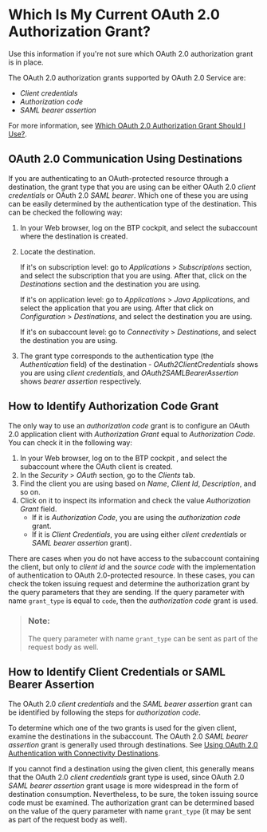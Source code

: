 <!-- loiof77bab79e2d24f488cd232466730e945 -->

# Which Is My Current OAuth 2.0 Authorization Grant?

Use this information if you're not sure which OAuth 2.0 authorization grant is in place.



The OAuth 2.0 authorization grants supported by OAuth 2.0 Service are:

-   *Client credentials*
-   *Authorization code*
-   *SAML bearer assertion*

For more information, see [Which OAuth 2.0 Authorization Grant Should I Use?](which-oauth-2-0-authorization-grant-should-i-use-f5a9246.md).



<a name="loiof77bab79e2d24f488cd232466730e945__section_pfv_pp1_rwb"/>

## OAuth 2.0 Communication Using Destinations

If you are authenticating to an OAuth-protected resource through a destination, the grant type that you are using can be either OAuth 2.0 *client credentials* or OAuth 2.0 *SAML bearer*. Which one of these you are using can be easily determined by the authentication type of the destination. This can be checked the following way:

1.  In your Web browser, log on the BTP cockpit, and select the subaccount where the destination is created.

2.  Locate the destination.

    If it's on subscription level: go to *Applications* \> *Subscriptions* section, and select the subscription that you are using. After that, click on the *Destinations* section and the destination you are using.

    If it's on application level: go to *Applications* \> *Java Applications*, and select the application that you are using. After that click on *Configuration* \> *Destinations*, and select the destination you are using.

    If it's on subaccount level: go to *Connectivity* \> *Destinations*, and select the destination you are using.

3.  The grant type corresponds to the authentication type \(the *Authentication* field\) of the destination - *OAuth2ClientCredentials* shows you are using *client credentials*, and *OAuth2SAMLBearerAssertion* shows *bearer assertion* respectively.




<a name="loiof77bab79e2d24f488cd232466730e945__section_xz5_zrn_twb"/>

## How to Identify Authorization Code Grant

The only way to use an *authorization code* grant is to configure an OAuth 2.0 application client with *Authorization Grant* equal to *Authorization Code*. You can check it in the following way:

1.  In your Web browser, log on to the BTP cockpit , and select the subaccount where the OAuth client is created.
2.  In the *Security* \> *OAuth* section, go to the *Clients* tab.
3.  Find the client you are using based on *Name*, *Client Id*, *Description*, and so on.
4.  Click on it to inspect its information and check the value *Authorization Grant* field.
    -   If it is *Authorization Code*, you are using the *authorization code* grant.
    -   If it is *Client Credentials*, you are using either *client credentials* or *SAML bearer assertion* grant\).


There are cases when you do not have access to the subaccount containing the client, but only to *client id* and the *source code* with the implementation of authentication to OAuth 2.0-protected resource. In these cases, you can check the token issuing request and determine the authorization grant by the query parameters that they are sending. If the query parameter with name `grant_type` is equal to `code`, then the *authorization code* grant is used.

> ### Note:  
> The query parameter with name `grant_type` can be sent as part of the request body as well.



<a name="loiof77bab79e2d24f488cd232466730e945__section_zng_zp1_rwb"/>

## How to Identify Client Credentials or SAML Bearer Assertion

The OAuth 2.0 *client credentials* and the *SAML bearer assertion* grant can be identified by following the steps for *authorization code*.

To determine which one of the two grants is used for the given client, examine the destinations in the subaccount. The OAuth 2.0 *SAML bearer assertion* grant is generally used through destinations. See [Using OAuth 2.0 Authentication with Connectivity Destinations](using-oauth-2-0-authentication-with-connectivity-destinations-c8b8c06.md).

If you cannot find a destination using the given client, this generally means that the OAuth 2.0 *client credentials* grant type is used, since OAuth 2.0 *SAML bearer assertion* grant usage is more widespread in the form of destination consumption. Nevertheless, to be sure, the token issuing source code must be examined. The authorization grant can be determined based on the value of the query parameter with name `grant_type` \(it may be sent as part of the request body as well\).

